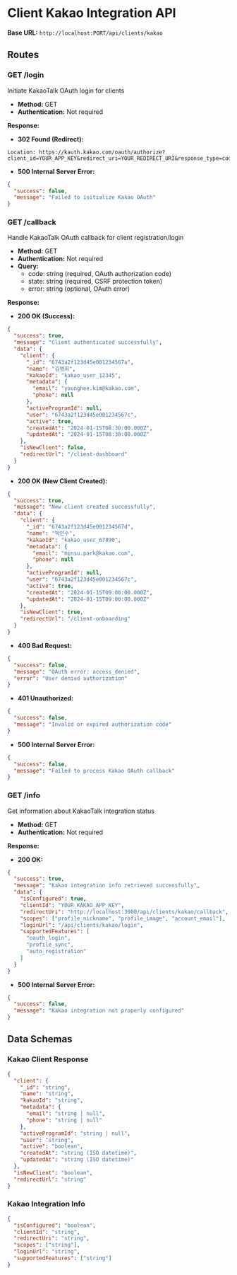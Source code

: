 # Client Kakao Integration API

**Base URL:** `http://localhost:PORT/api/clients/kakao`

## Routes

### GET /login

Initiate KakaoTalk OAuth login for clients

- **Method:** GET
- **Authentication:** Not required

**Response:**
- **302 Found (Redirect):**
```
Location: https://kauth.kakao.com/oauth/authorize?client_id=YOUR_APP_KEY&redirect_uri=YOUR_REDIRECT_URI&response_type=code&state=CSRF_TOKEN
```

- **500 Internal Server Error:**
```json
{
  "success": false,
  "message": "Failed to initialize Kakao OAuth"
}
```

### GET /callback

Handle KakaoTalk OAuth callback for client registration/login

- **Method:** GET
- **Authentication:** Not required
- **Query:**
  - code: string (required, OAuth authorization code)
  - state: string (required, CSRF protection token)
  - error: string (optional, OAuth error)

**Response:**
- **200 OK (Success):**
```json
{
  "success": true,
  "message": "Client authenticated successfully",
  "data": {
    "client": {
      "_id": "6743a2f123d45e001234567a",
      "name": "김영희",
      "kakaoId": "kakao_user_12345",
      "metadata": {
        "email": "younghee.kim@kakao.com",
        "phone": null
      },
      "activeProgramId": null,
      "user": "6743a2f123d45e001234567c",
      "active": true,
      "createdAt": "2024-01-15T08:30:00.000Z",
      "updatedAt": "2024-01-15T08:30:00.000Z"
    },
    "isNewClient": false,
    "redirectUrl": "/client-dashboard"
  }
}
```

- **200 OK (New Client Created):**
```json
{
  "success": true,
  "message": "New client created successfully",
  "data": {
    "client": {
      "_id": "6743a2f123d45e001234567d",
      "name": "박민수",
      "kakaoId": "kakao_user_67890",
      "metadata": {
        "email": "minsu.park@kakao.com",
        "phone": null
      },
      "activeProgramId": null,
      "user": "6743a2f123d45e001234567c",
      "active": true,
      "createdAt": "2024-01-15T09:00:00.000Z",
      "updatedAt": "2024-01-15T09:00:00.000Z"
    },
    "isNewClient": true,
    "redirectUrl": "/client-onboarding"
  }
}
```

- **400 Bad Request:**
```json
{
  "success": false,
  "message": "OAuth error: access_denied",
  "error": "User denied authorization"
}
```

- **401 Unauthorized:**
```json
{
  "success": false,
  "message": "Invalid or expired authorization code"
}
```

- **500 Internal Server Error:**
```json
{
  "success": false,
  "message": "Failed to process Kakao OAuth callback"
}
```

### GET /info

Get information about KakaoTalk integration status

- **Method:** GET
- **Authentication:** Not required

**Response:**
- **200 OK:**
```json
{
  "success": true,
  "message": "Kakao integration info retrieved successfully",
  "data": {
    "isConfigured": true,
    "clientId": "YOUR_KAKAO_APP_KEY",
    "redirectUri": "http://localhost:3000/api/clients/kakao/callback",
    "scopes": ["profile_nickname", "profile_image", "account_email"],
    "loginUrl": "/api/clients/kakao/login",
    "supportedFeatures": [
      "oauth_login",
      "profile_sync",
      "auto_registration"
    ]
  }
}
```

- **500 Internal Server Error:**
```json
{
  "success": false,
  "message": "Kakao integration not properly configured"
}
```

## Data Schemas

### Kakao Client Response
```json
{
  "client": {
    "_id": "string",
    "name": "string",
    "kakaoId": "string",
    "metadata": {
      "email": "string | null",
      "phone": "string | null"
    },
    "activeProgramId": "string | null",
    "user": "string",
    "active": "boolean",
    "createdAt": "string (ISO datetime)",
    "updatedAt": "string (ISO datetime)"
  },
  "isNewClient": "boolean",
  "redirectUrl": "string"
}
```

### Kakao Integration Info
```json
{
  "isConfigured": "boolean",
  "clientId": "string",
  "redirectUri": "string",
  "scopes": ["string"],
  "loginUrl": "string",
  "supportedFeatures": ["string"]
}
```
